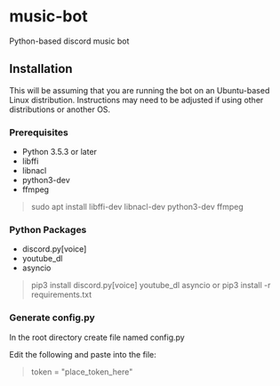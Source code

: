 # music-bot
Python-based discord music bot

## Installation
This will be assuming that you are running the bot on an Ubuntu-based Linux distribution. Instructions may need to be adjusted if using other distributions or another OS.
### Prerequisites
- Python 3.5.3 or later
- libffi
- libnacl
- python3-dev
- ffmpeg

>sudo apt install libffi-dev libnacl-dev python3-dev ffmpeg

### Python Packages
- discord.py[voice]
- youtube_dl
- asyncio

>pip3 install discord.py[voice] youtube_dl asyncio
or
>pip3 install -r requirements.txt

### Generate config.py
In the root directory create file named config.py

Edit the following and paste into the file:
>token = "place_token_here"
